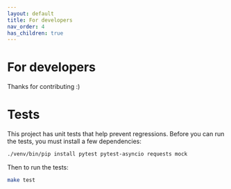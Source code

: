```yaml
---
layout: default
title: For developers
nav_order: 4
has_children: true
---
```



For developers
==============

Thanks for contributing :)


Tests
=====

This project has unit tests that help prevent regressions. Before you can run the tests, you must install a few dependencies:
```bash
./venv/bin/pip install pytest pytest-asyncio requests mock
```

Then to run the tests:
```bash
make test
```

